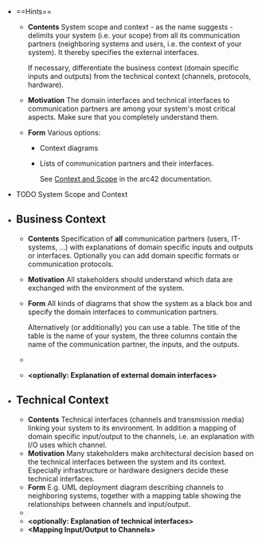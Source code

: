 - ==Hints==
	- **Contents**
	  System scope and context - as the name suggests - delimits your system (i.e. your scope) from all its communication partners (neighboring systems and users, i.e. the context of your system). It thereby specifies the external interfaces.
	    
	  If necessary, differentiate the business context (domain specific inputs and outputs) from the technical context (channels, protocols, hardware).
	- **Motivation**
	  The domain interfaces and technical interfaces to communication partners are among your system's most critical aspects. Make sure that you completely understand them.
	- **Form**
	  Various options:
		- Context diagrams
		- Lists of communication partners and their interfaces.
		    
		  See [Context and Scope](https://docs.arc42.org/section-3/) in the arc42 documentation.
- TODO System Scope and Context
- ## Business Context
	- **Contents**
	  Specification of **all** communication partners (users, IT-systems, ...) with explanations of domain specific inputs and outputs or interfaces. Optionally you can add domain specific formats or communication protocols.
	- **Motivation**
	  All stakeholders should understand which data are exchanged with the environment of the system.
	- **Form**
	  All kinds of diagrams that show the system as a black box and specify the domain interfaces to communication partners.
	    
	  Alternatively (or additionally) you can use a table. The title of the table is the name of your system, the three columns contain the name of the communication partner, the inputs, and the outputs.
	- **<Diagram or Table>**
	- **<optionally: Explanation of external domain interfaces>**
- ## Technical Context
	- **Contents**
	  Technical interfaces (channels and transmission media) linking your system to its environment. In addition a mapping of domain specific input/output to the channels, i.e. an explanation with I/O uses which channel.
	- **Motivation**
	  Many stakeholders make architectural decision based on the technical interfaces between the system and its context. Especially infrastructure or hardware designers decide these technical interfaces.
	- **Form**
	  E.g. UML deployment diagram describing channels to neighboring systems, together with a mapping table showing the relationships between channels and input/output.
	- **<Diagram or Table>**
	- **<optionally: Explanation of technical interfaces>**
	- **<Mapping Input/Output to Channels>**